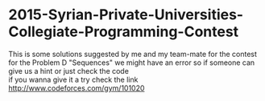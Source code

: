 # 2015-Syrian-Private-Universities-Collegiate-Programming-Contest
This is some solutions suggested by me and my team-mate for the contest 
for the Problem D "Sequences" we might have an error so if someone can give us a hint or just check the code  
if you wanna give it a try check the link http://www.codeforces.com/gym/101020

